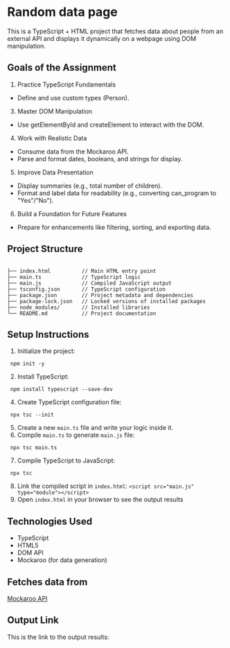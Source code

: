 # Random data page
This is a TypeScript + HTML project that fetches data about people from an external API and displays it dynamically on a webpage using DOM manipulation.

## Goals of the Assignment
1. Practice TypeScript Fundamentals
- Define and use custom types (Person).
3. Master DOM Manipulation
- Use getElementById and createElement to interact with the DOM.
4. Work with Realistic Data
- Consume data from the Mockaroo API.
- Parse and format dates, booleans, and strings for display.
5. Improve Data Presentation
- Display summaries (e.g., total number of children).
- Format and label data for readability (e.g., converting can_program to "Yes"/"No").
6. Build a Foundation for Future Features
- Prepare for enhancements like filtering, sorting, and exporting data.


## Project Structure
```

├── index.html          // Main HTML entry point  
├── main.ts             // TypeScript logic  
├── main.js             // Compiled JavaScript output  
├── tsconfig.json       // TypeScript configuration  
├── package.json        // Project metadata and dependencies  
├── package-lock.json   // Locked versions of installed packages  
├── node_modules/       // Installed libraries  
└── README.md           // Project documentation
```
## Setup Instructions

1. Initialize the project:
```
 npm init -y
```
 
2. Install TypeScript:
```
 npm install typescript --save-dev
```
4. Create TypeScript configuration file:
```
 npx tsc --init
```
5. Create a new `main.ts` file and write your logic inside it.
6. Сompile `main.ts` to generate `main.js` file:
```
 npx tsc main.ts
```
7. Compile TypeScript to JavaScript:
```
 npx tsc
```
8. Link the compiled script in `index.html`:
```<script src="main.js" type="module"></script>```
9. Open `index.html` in your browser to see the output results


## Technologies Used
- TypeScript
- HTML5
- DOM API
- Mockaroo (for data generation)

## Fetches data from 
[Mockaroo API](https://my.api.mockaroo.com/people.json?key=74a64e00)

##  Output Link
This is the link to the output results:
